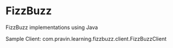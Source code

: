 # FizzBuzz
FizzBuzz implementations using Java

Sample Client: com.pravin.learning.fizzbuzz.client.FizzBuzzClient
